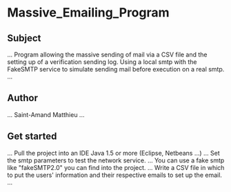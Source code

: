 # Massive_Emailing_Program
## Subject
...
Program allowing the massive sending of mail via a CSV file and the setting up of a verification sending log. Using a local smtp with the FakeSMTP service to simulate sending mail before execution on a real smtp.
...
## Author
...
    Saint-Amand Matthieu
...
## Get started
...
    Pull the project into an IDE Java 1.5 or more (Eclipse, Netbeans ...)
...
    Set the smtp parameters to test the network service.
...
    You can use a fake smtp like "fakeSMTP2.0" you can find into the project.
...
    Write a CSV file in which to put the users' information and their 
    respective emails to set up the email.
...
